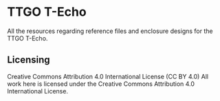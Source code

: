 
# TTGO T-Echo
All the resources regarding reference files and enclosure designs for the TTGO T-Echo.


## Licensing
Creative Commons Attribution 4.0 International License (CC BY 4.0)
All work here is licensed under the Creative Commons Attribution 4.0 International License.
